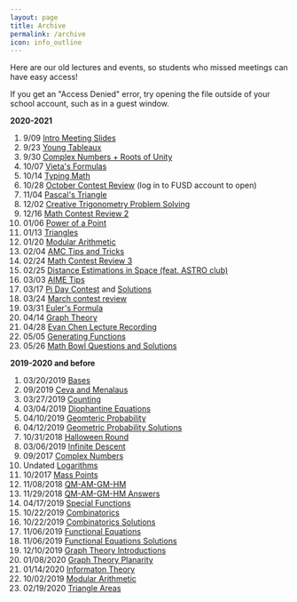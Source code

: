 ```yaml
---
layout: page
title: Archive
permalink: /archive
icon: info_outline
---
```


Here are our old lectures and events, so students who missed meetings can have easy access!

If you get an "Access Denied" error, try opening the file outside of your school account, such as in a guest window.

**2020-2021**

1. 9/09 [Intro Meeting Slides](https://drive.google.com/file/d/153Unq3jsodnlcPZe5AORtbfQWt5DrGEX/view?usp=sharing)
2. 9/23 [Young Tableaux](https://drive.google.com/file/d/1HLauJrhsGmtjEVsCqzOPjtNZqP-NyJE_/view?usp=sharing)
3. 9/30 [Complex Numbers + Roots of Unity](https://drive.google.com/file/d/1XYmwSG_3Gc_QEDeOFIqrliuTD4BrsEmE/view?usp=sharing)
4. 10/07 [Vieta's Formulas](https://drive.google.com/file/d/1qTNJNdxNfy-WSbSjWgtKcsATR5LdifOK/view?usp=sharing)
5. 10/14 [Typing Math](https://drive.google.com/file/d/1-YcC3uJST7BAWvJUVyPzMUXOYv2JPjcc/view?usp=sharing)
6. 10/28 [October Contest Review](https://drive.google.com/file/d/1cwWPIyq-HOfL8rFsSh0X3ttmawZXNRhK/view?usp=sharing) (log in to FUSD account to open) 
7. 11/04 [Pascal's Triangle](https://drive.google.com/file/d/1h7hjueiF1Aw_4sMw0CjTEwubje-HqCIe/view?usp=sharing)
8. 12/02 [Creative Trigonometry Problem Solving](https://drive.google.com/file/d/1KUebstkd3ioG5u9rZZRAkSmjUern20Dm/view?usp=sharing)
9. 12/16 [Math Contest Review 2](https://drive.google.com/file/d/1hiyAmny5fMSPZYeIXkczChJmGI1wFsIS/view?usp=sharing)
10. 01/06 [Power of a Point](https://drive.google.com/file/d/1v6C4ypBqvMSxb-fOfKVuqpNDlTpU-iQM/view?usp=sharing)
11. 01/13 [Triangles](https://drive.google.com/file/d/1GQcMYlDJAnCY8z4lBRt26vCCjWW5H4S0/view?usp=sharing)
12. 01/20 [Modular Arithmetic](https://drive.google.com/file/d/1ct5mIQmuacOnXU2BKvGSJPsF1ouQXQY7/view?usp=sharing)
13. 02/04 [AMC Tips and Tricks](https://drive.google.com/file/d/0B6EqGkZiy2-1THZMZ0RtYmhsb0FPbldjSzZwRFZCOEJlMHE0/view?usp=sharing)
14. 02/24 [Math Contest Review 3](https://drive.google.com/file/d/1gNPg2bGuRBski3yV8ZMM9esYtM7unMJi/view)
15. 02/25 [Distance Estimations in Space (feat. ASTRO club)](https://drive.google.com/file/d/1ypyN_ocE1PDDSfH2VllcqSDBltDVrnzO/view?usp=sharing)
16. 03/03 [AIME Tips](https://drive.google.com/file/d/1joSOr6PO4LVqoaiP7QoeveNqLwKAqRHU/view?usp=sharing)
17. 03/17 [Pi Day Contest](https://drive.google.com/file/d/1yu4dRAG9Q4AvjqOyCWjmdK0__U26lwYD/view) and [Solutions](https://drive.google.com/file/d/1f_PopQJdITJfvPtw3WiZrCVi59-PhEdw/view?usp=sharing)
18. 03/24 [March contest review](https://drive.google.com/file/d/10uS98790cotw71V7dPPBimbQg6_mTAnb/view?usp=sharing)
19. 03/31 [Euler's Formula](https://drive.google.com/file/d/1e3-JHyLLmgoefwW35pp8B_gQJaMTqOQX/view?usp=sharing)
20. 04/14 [Graph Theory](https://drive.google.com/file/d/1TgWj_ilmrOc3D5_viGQ1YLLJAWC98qw2/view?usp=sharing)
21. 04/28 [Evan Chen Lecture Recording](https://drive.google.com/file/d/1euEC5KGPUx7CIjOAUuThbj9VPcniMDCw/view)
22. 05/05 [Generating Functions](https://drive.google.com/file/d/1MjzXrx-WMeJSxLUh7tF070jfzX9Ia80r/view?usp=sharing)
23. 05/26 [Math Bowl Questions and Solutions](https://drive.google.com/drive/folders/1sqGKK7PJAcPQS7eraEwbDTAk4MZCT2Y8?usp=sharing)

**2019-2020 and before**

1. 03/20/2019 [Bases](https://drive.google.com/file/d/1tUpfnGPa5x-BVO3lr_R58dFxoX_49S82/view?usp=sharing)
2. 09/2019 [Ceva and Menalaus](https://drive.google.com/file/d/10YgHvyeESNkOv8Hhf9B8KOWfz5Sx8x18/view?usp=sharing)
3. 03/27/2019 [Counting](https://drive.google.com/file/d/13lx9pIw3d0IHnMpVo7MgM3j5so4CI7fb/view?usp=sharing)
4. 03/04/2019 [Diophantine Equations](https://drive.google.com/file/d/1mIbHaJpQjLSjKc1t4e5j9UMGw4PnLhmM/view?usp=sharing)
5. 04/10/2019 [Geomteric Probability](https://drive.google.com/file/d/1eUeCGb0nibBvOtgY9foHmAAogm27RQNk/view?usp=sharing)
6. 04/12/2019 [Geometric Probability Solutions](https://drive.google.com/file/d/1UZuFXuJqYlW9NeDH80XDDCTFg774TSPu/view?usp=sharing)
7. 10/31/2018 [Halloween Round](https://drive.google.com/file/d/1QzICzPjgmDFdK07ZupMKbYGsasTj-QDV/view?usp=sharing)
8. 03/06/2019 [Infinite Descent](https://drive.google.com/file/d/15rEvnOfYNY919ECgYAzIkl-oklW6bz41/view?usp=sharing)
9. 09/2017 [Complex Numbers](https://drive.google.com/file/d/1K7SSjwXGI6Wur1WCFsNHGw7pgVYpISLJ/view?usp=sharing)
10. Undated [Logarithms](https://drive.google.com/file/d/10RRAndmSjH30td0qWfkiL9tHbWG3lH5h/view?usp=sharing)
11. 10/2017 [Mass Points](https://drive.google.com/file/d/1ECr40MuE52kwa0554gBZJs1qVJJ9EwEF/view?usp=sharing)
12. 11/08/2018 [QM-AM-GM-HM](https://drive.google.com/file/d/1IrZ9oBmvXmVCxwV_ndbfaQrd0-DS_m4H/view?usp=sharing)
13. 11/29/2018 [QM-AM-GM-HM Answers](https://drive.google.com/file/d/1vfFAq9KA08Fq6e3A48DsykmEYzfbSpSc/view?usp=sharing)
14. 04/17/2019 [Special Functions](https://drive.google.com/file/d/1kp00Q2bvPrP4feL49swy6ZlZ0XKpKntm/view?usp=sharing)
15. 10/22/2019 [Combinatorics](https://drive.google.com/file/d/1GlliSrJC8AszwjruD2lyvtaxH5IV_4ZO/view?usp=sharing)
16. 10/22/2019 [Combinatorics Solutions](https://drive.google.com/file/d/1aym2EGAxbeUM5jNy51Pyt2kAbzv9Ohe-/view?usp=sharing)
17. 11/06/2019 [Functional Equations](https://drive.google.com/file/d/1hvjPEcQYx0vytsEBgzX1vK7w9b321H18/view?usp=sharing)
18. 11/06/2019 [Functional Equations Solutions](https://drive.google.com/file/d/1C8Zqaz457_u7NDQOUQJ8ApdwUBnbNRUv/view?usp=sharing)
19. 12/10/2019 [Graph Theory Introductions](https://drive.google.com/file/d/1WewV0qr3YojDFF32TsGLJY5jo-4ewh_w/view?usp=sharing)
20. 01/08/2020 [Graph Theory Planarity](https://drive.google.com/file/d/1YI1Tau4YV83BD8nUKGbgtW6nvNYOWpKl/view?usp=sharing)
21. 01/14/2020 [Informaton Theory](https://drive.google.com/file/d/1o-JabGWBxAG_bk-whTHoUl1bM3Yo4Qoe/view?usp=sharing)
22. 10/02/2019 [Modular Arithmetic](https://drive.google.com/file/d/1zHR9ivQ6Kz0rUsUhWVWmmNdKSnCpG6Gu/view?usp=sharing)
23. 02/19/2020 [Triangle Areas](https://drive.google.com/file/d/1nqecQYNfpiCaVRHJraxzIoPzLfFzCqKv/view?usp=sharing)
